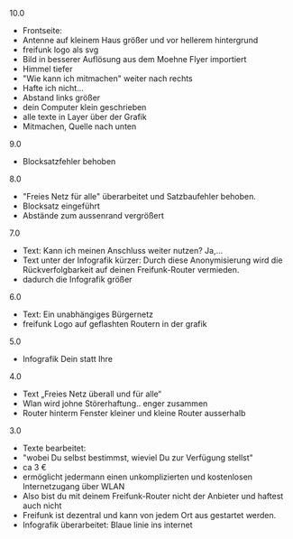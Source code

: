 10.0
* Frontseite:
 * Antenne auf kleinem Haus größer und vor hellerem hintergrund
 * freifunk logo als svg
 * Bild in besserer Auflösung aus dem Moehne Flyer importiert
* Himmel tiefer
* "Wie kann ich mitmachen" weiter nach rechts
* Hafte ich nicht...
 * Abstand links größer
 * dein Computer klein geschrieben
 * alle texte in Layer über der Grafik
* Mitmachen, Quelle nach unten

9.0
* Blocksatzfehler behoben

8.0
* "Freies Netz für alle" überarbeitet und Satzbaufehler behoben.
* Blocksatz eingeführt
* Abstände zum aussenrand vergrößert

7.0
* Text: Kann ich meinen Anschluss weiter nutzen? Ja,... 
* Text unter der Infografik kürzer: Durch diese Anonymisierung wird die Rückverfolgbarkeit auf deinen Freifunk-Router vermieden.
* dadurch die Infografik größer

6.0
* Text: Ein unabhängiges Bürgernetz
* freifunk Logo auf geflashten Routern in der grafik

5.0
* Infografik Dein statt Ihre

4.0
* Text „Freies Netz überall und für alle“
* Wlan wird johne Störerhaftung.. enger zusammen
* Router hinterm Fenster kleiner und kleine Router ausserhalb

3.0
* Texte bearbeitet: 
 * "wobei Du selbst bestimmst, wieviel Du zur Verfügung stellst"
 * ca 3 €
 * ermöglicht jedermann einen unkomplizierten und kostenlosen Internetzugang über WLAN
 * Also bist du mit deinem Freifunk-Router nicht der Anbieter und haftest auch nicht 
 * Freifunk ist dezentral und kann von jedem Ort aus gestartet werden. 
* Infografik überarbeitet: Blaue linie ins internet
